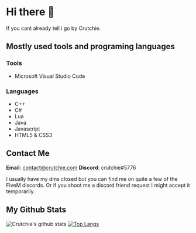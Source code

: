# Hi there 👋

If you cant already tell i go by Crutchie.

## Mostly used tools and programing languages

### Tools
* Microsoft Visual Studio Code

### Languages
* C++
* C#
* Lua
* Java
* Javascript
* HTML5 & CSS3

## Contact Me
**Email**: contact@crutchie.com
**Discord**: crutchie#5776

I usually have my dms closed but you can find me on quite a few of the FiveM discords. Or if you shoot me a discord friend request I might accept it temporarily.

## My Github Stats
![Crutchie's github stats](https://github-readme-stats.vercel.app/api?username=iTzCrutchie&show_icons=true&theme=dark)
[![Top Langs](https://github-readme-stats.vercel.app/api/top-langs/?username=iTzCrutchie&layout=compact&theme=dark)](https://github.com/anuraghazra/github-readme-stats)

<!--
**iTzCrutchie/iTzCrutchie** is a ✨ _special_ ✨ repository because its `README.md` (this file) appears on your GitHub profile.

Here are some ideas to get you started:

- 🔭 I’m currently working on ...
- 🌱 I’m currently learning ...
- 👯 I’m looking to collaborate on ...
- 🤔 I’m looking for help with ...
- 💬 Ask me about ...
- 📫 How to reach me: ...
- 😄 Pronouns: ...
- ⚡ Fun fact: ...
-->
